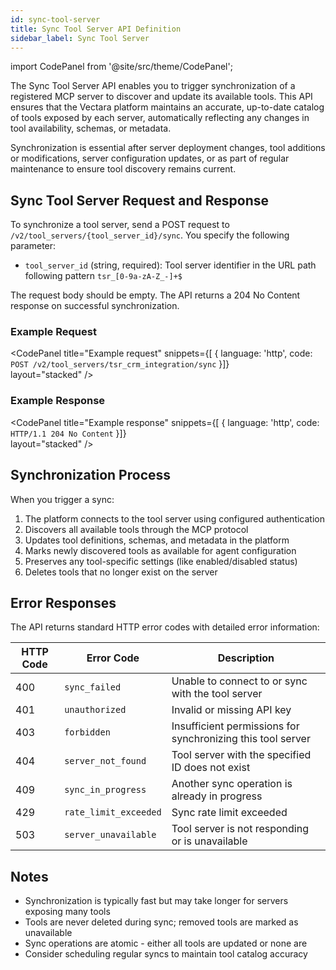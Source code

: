 ```yaml
---
id: sync-tool-server
title: Sync Tool Server API Definition
sidebar_label: Sync Tool Server
---
```


import CodePanel from '@site/src/theme/CodePanel';

The Sync Tool Server API enables you to trigger synchronization of a registered MCP server to discover and update its available tools. This API ensures that the Vectara platform maintains an accurate, up-to-date catalog of tools exposed by each server, automatically reflecting any changes in tool availability, schemas, or metadata.

Synchronization is essential after server deployment changes, tool additions or modifications, server configuration updates, or as part of regular maintenance to ensure tool discovery remains current.

## Sync Tool Server Request and Response

To synchronize a tool server, send a POST request to `/v2/tool_servers/{tool_server_id}/sync`. You specify the following parameter:

- `tool_server_id` (string, required): Tool server identifier in the URL path following pattern `tsr_[0-9a-zA-Z_-]+$`

The request body should be empty. The API returns a 204 No Content response on successful synchronization.

### Example Request

<CodePanel
  title="Example request"
  snippets={[
    {
      language: 'http',
      code: `POST /v2/tool_servers/tsr_crm_integration/sync`
    }]}  
  layout="stacked"
/>

### Example Response

<CodePanel
  title="Example response"
  snippets={[
    {
      language: 'http',
      code: `HTTP/1.1 204 No Content`
    }]}  
  layout="stacked"
/>

## Synchronization Process

When you trigger a sync:

1. The platform connects to the tool server using configured authentication
2. Discovers all available tools through the MCP protocol
3. Updates tool definitions, schemas, and metadata in the platform
4. Marks newly discovered tools as available for agent configuration
5. Preserves any tool-specific settings (like enabled/disabled status)
6. Deletes tools that no longer exist on the server

## Error Responses

The API returns standard HTTP error codes with detailed error information:

| HTTP Code | Error Code | Description |
|-----------|------------|-------------|
| 400 | `sync_failed` | Unable to connect to or sync with the tool server |
| 401 | `unauthorized` | Invalid or missing API key |
| 403 | `forbidden` | Insufficient permissions for synchronizing this tool server |
| 404 | `server_not_found` | Tool server with the specified ID does not exist |
| 409 | `sync_in_progress` | Another sync operation is already in progress |
| 429 | `rate_limit_exceeded` | Sync rate limit exceeded |
| 503 | `server_unavailable` | Tool server is not responding or is unavailable |

## Notes

- Synchronization is typically fast but may take longer for servers exposing many tools
- Tools are never deleted during sync; removed tools are marked as unavailable
- Sync operations are atomic - either all tools are updated or none are
- Consider scheduling regular syncs to maintain tool catalog accuracy